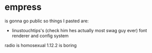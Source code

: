 # empress

is gonna go public so things I pasted are:
 - linustouchtips's (check him hes actually most swag guy ever) font renderer and config system

radio is homosexual
1.12.2 is boring
